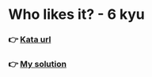 # Who likes it? - 6 kyu

### :point_right: [Kata url](https://www.codewars.com/kata/5266876b8f4bf2da9b000362)

### :point_right: [My solution](./index.js)
